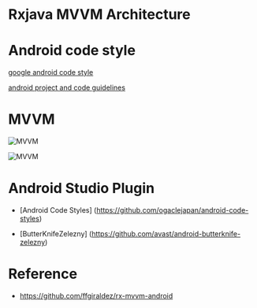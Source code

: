 # Rxjava MVVM Architecture

# Android code style

[google android code style](https://source.android.com/source/code-style.html)

[android project and code guidelines](https://github.com/ribot/android-guidelines/blob/master/project_and_code_guidelines.md)

# MVVM
![MVVM](http://tech.vg.no/files/2015/07/mvvm.png)

![MVVM](https://cdn-images-1.medium.com/max/800/1*WfT-BCzN0ZAGzdE30oea1g.png)

# Android Studio Plugin

- [Android Code Styles] (https://github.com/ogaclejapan/android-code-styles)

- [ButterKnifeZelezny] (https://github.com/avast/android-butterknife-zelezny)

# Reference

- https://github.com/ffgiraldez/rx-mvvm-android

